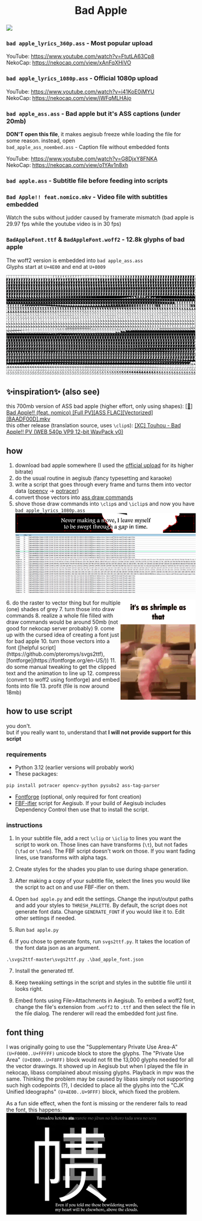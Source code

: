 

<h1 align='center'>Bad Apple</h1>  

<img align='center' src='./img/preview.webp'>

### `bad apple_lyrics_360p.ass` - Most popular upload
YouTube: https://www.youtube.com/watch?v=FtutLA63Cp8  
NekoCap: https://nekocap.com/view/xAnFqXHiVO

### `bad apple_lyrics_1080p.ass` - Official 1080p upload
YouTube: https://www.youtube.com/watch?v=i41KoE0iMYU  
NekoCap: https://nekocap.com/view/jWFqMLHAjo

### `bad apple_ass.ass` - Bad apple but it's ASS captions (under 20mb)
**DON'T open this file**, it makes aegisub freeze while loading the file for some reason. instead, open  
`bad_apple_ass_noembed.ass` - Caption file without embedded fonts  

YouTube: https://www.youtube.com/watch?v=G8DjxY8FNKA   
NekoCap: https://nekocap.com/view/o1YAv1n8xh

### `bad apple.ass` - Subtitle file before feeding into scripts


### `Bad Apple!! feat.nomico.mkv` - Video file with subtitles embedded
Watch the subs without judder caused by framerate mismatch (bad apple is 29.97 fps while the youtube video is in 30 fps)

### `BadAppleFont.ttf` & `BadAppleFont.woff2` - 12.8k glyphs of bad apple
The woff2 version is embedded into `bad apple_ass.ass`  
Glyphs start at `U+4E00` and end at `U+8009`  

![](./img/glyphs.png)

## ✨inspiration✨ (also see)
this 700mb version of ASS bad apple (higher effort, only using shapes): [[🍎] Bad Apple!! (feat. nomico) [Full PV][ASS FLAC][Vectorized][BAADF00D].mkv](https://nyaa.si/view/1276567)    
this other release (translation source, uses `\clip`s): [[XC] Touhou - Bad Apple!! PV (WEB 540p VP9 12-bit WavPack v0)](https://nyaa.si/view/1276867) 

## how
1. download bad apple somewhere (I used the [official upload](https://www.youtube.com/watch?v=i41KoE0iMYU) for its higher bitrate)
2. do the usual routine in aegisub (fancy typesetting and karaoke)
3. write a script that goes through every frame and turns them into vector data ([opencv](https://github.com/opencv/opencv-python) → [potracer](https://github.com/tatarize/potrace))
4. convert those vectors into [ass draw commands](https://aegisub.org/docs/latest/ass_tags/#drawing-commands)
5. shove those draw commands into `\clip`s and `\iclip`s and now you have `bad apple_lyrics_1080p.ass`
![](./img/clips.png)
![](./img/clipped_lines.png)
<img src='./img/shrimp-as.gif' align='right' width='200'>
6. do the raster to vector thing but for multiple (one) shades of grey
7. turn those into draw commands
8. realize a whole file filled with draw commands would be around 50mb (not good for nekocap server probably)
9. come up with the cursed idea of creating a font just for bad apple
10. turn those vectors into a font ([helpful script](https://github.com/pteromys/svgs2ttf), [fontforge](https://fontforge.org/en-US/))
11. do some manual tweaking to get the clipped text and the animation to line up
12. compress (convert to woff2 using fontforge) and embed fonts into file
13. profit (file is now around 18mb) 


## how to use script
you don't.  
but if you really want to, understand that **I will not provide support for this script**
### requirements
- Python 3.12 (earlier versions will probably work)   
- These packages:
```
pip install potracer opencv-python pysubs2 ass-tag-parser
```
- [Fontforge](https://fontforge.org/en-US/) (optional, only required for font creation)
- [FBF-ifier](https://github.com/TypesettingTools/arch1t3cht-Aegisub-Scripts?tab=readme-ov-file#fbf-ifier) script for Aegisub. If your build of Aegisub includes Dependency Control then use that to install the script.

### instructions
1. In your subtitle file, add a rect `\clip` or `\iclip` to lines you want the script to work on. Those lines can have transforms (`\t`), but not fades (`\fad` or `\fade`). The FBF script doesn't work on those. If you want fading lines, use transforms with alpha tags.

2. Create styles for the shades you plan to use during shape generation.

3. After making a copy of your subtitle file, select the lines you would like the script to act on and use FBF-ifier on them.

4. Open `bad apple.py` and edit the settings. Change the input/output paths and add your styles to `THRESH_PALETTE`. By default, the script does not generate font data. Change `GENERATE_FONT` if you would like it to. Edit other settings if needed.

5. Run `bad apple.py`

6. If you chose to generate fonts, run `svgs2ttf.py`. It takes the location of the font data json as an argument.
  ```
  .\svgs2ttf-master\svgs2ttf.py .\bad_apple_font.json
  ```
7. Install the generated ttf.

8. Keep tweaking settings in the script and styles in the subtitle file until it looks right.

9. Embed fonts using File>Attachments in Aegisub. To embed a woff2 font, change the file's extension from `.woff2` to `.ttf` and then select the file in the file dialog. The renderer will read the embedded font just fine. 

## font thing
I was originally going to use the "Supplementary Private Use Area-A" `(U+F0000..U+FFFFF)` unicode block to store the glyphs. The "Private Use Area" `(U+E000..U+F8FF)` block would not fit the 13,000 glyphs needed for all the vector drawings. It showed up in Aegisub but when I played the file in nekocap, libass complained about missing glyphs. Playback in mpv was the same. Thinking the problem may be caused by libass simply not supporting such high codepoints (?), I decided to place all the glyphs into the "CJK Unified Ideographs" `(U+4E00..U+9FFF)` block, which fixed the problem. 

As a fun side effect, when the font is missing or the renderer fails to read the font, this happens:  
![](./img/missingfont.webp)
